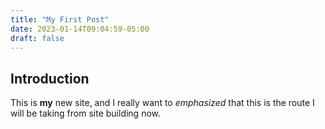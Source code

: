 ```yaml
---
title: "My First Post"
date: 2023-01-14T09:04:59-05:00
draft: false
---
```


## Introduction

This is **my** new site, and I really want to *emphasized* that this is the route I will be taking from site building now.

